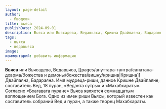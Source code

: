 ```yaml
---
layout: page-detail
author:
  - Яшодеви
title: вьяса
publishDate: 2024-09-01
description: Вьяса или Вьясадева, Ведавьяса, Кришна Двайпаяна, Бадараяна.
tags:
  - вьяса
  - ведавьяса
image: 
комментарий: добавить информацию
---
```

**Вьяса** или Вьясадева, Ведавьяса, [[pages/ануттара-тантра/санатана-дхарма/божества и демоны/божества/вишну/кришна|Кришна]] Двайпаяна, Бадараяна.
Имя мудреца-риши, данное Кришне Двайпаяне; составитель Вед, 18 пуран, «Веданта сутры» и «Махабхараты». Согласно «Бхагавата пуране» Вьяса является семнадцатым воплощением Бога.
Одно из имен риши Вьясы, который известен как составитель собраний Вед и пуран, а также творец Махабхараты.

